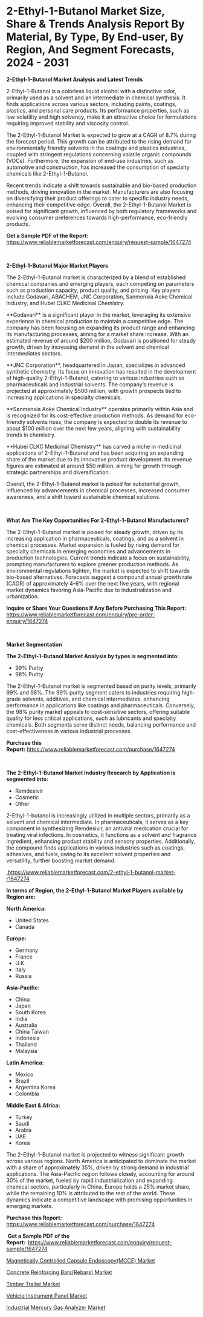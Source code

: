 <p><h1>2-Ethyl-1-Butanol Market Size, Share & Trends Analysis Report By Material, By Type, By End-user, By Region, And Segment Forecasts, 2024 - 2031</h1></p><p><strong>2-Ethyl-1-Butanol Market Analysis and Latest Trends</strong></p>
<p><p>2-Ethyl-1-Butanol is a colorless liquid alcohol with a distinctive odor, primarily used as a solvent and an intermediate in chemical synthesis. It finds applications across various sectors, including paints, coatings, plastics, and personal care products. Its performance properties, such as low volatility and high solvency, make it an attractive choice for formulations requiring improved stability and viscosity control.</p><p>The 2-Ethyl-1-Butanol Market is expected to grow at a CAGR of 8.7% during the forecast period. This growth can be attributed to the rising demand for environmentally friendly solvents in the coatings and plastics industries, coupled with stringent regulations concerning volatile organic compounds (VOCs). Furthermore, the expansion of end-use industries, such as automotive and construction, has increased the consumption of specialty chemicals like 2-Ethyl-1-Butanol.</p><p>Recent trends indicate a shift towards sustainable and bio-based production methods, driving innovation in the market. Manufacturers are also focusing on diversifying their product offerings to cater to specific industry needs, enhancing their competitive edge. Overall, the 2-Ethyl-1-Butanol Market is poised for significant growth, influenced by both regulatory frameworks and evolving consumer preferences towards high-performance, eco-friendly products.</p></p>
<p><strong>Get a Sample PDF of the Report:&nbsp;</strong> <a href="https://www.reliablemarketforecast.com/enquiry/request-sample/1647274?utm_campaign=1159&utm_medium=2&utm_source=Github&utm_content=ia&utm_term=27102024&utm_id=2-ethyl-1-butanol">https://www.reliablemarketforecast.com/enquiry/request-sample/1647274</a></p>
<p>&nbsp;</p>
<p><strong>2-Ethyl-1-Butanol Major Market Players</strong></p>
<p><p>The 2-Ethyl-1-Butanol market is characterized by a blend of established chemical companies and emerging players, each competing on parameters such as production capacity, product quality, and pricing. Key players include Godavari, ABACHEM, JNC Corporation, Sanmenxia Aoke Chemical Industry, and Hubei CLKC Medicinal Chemistry.</p><p>**Godavari** is a significant player in the market, leveraging its extensive experience in chemical production to maintain a competitive edge. The company has been focusing on expanding its product range and enhancing its manufacturing processes, aiming for a market share increase. With an estimated revenue of around $200 million, Godavari is positioned for steady growth, driven by increasing demand in the solvent and chemical intermediates sectors.</p><p>**JNC Corporation**, headquartered in Japan, specializes in advanced synthetic chemistry. Its focus on innovation has resulted in the development of high-quality 2-Ethyl-1-Butanol, catering to various industries such as pharmaceuticals and industrial solvents. The company’s revenue is projected at approximately $500 million, with growth prospects tied to increasing applications in specialty chemicals.</p><p>**Sanmenxia Aoke Chemical Industry** operates primarily within Asia and is recognized for its cost-effective production methods. As demand for eco-friendly solvents rises, the company is expected to double its revenue to about $100 million over the next few years, aligning with sustainability trends in chemistry.</p><p>**Hubei CLKC Medicinal Chemistry** has carved a niche in medicinal applications of 2-Ethyl-1-Butanol and has been acquiring an expanding share of the market due to its innovative product development. Its revenue figures are estimated at around $50 million, aiming for growth through strategic partnerships and diversification.</p><p>Overall, the 2-Ethyl-1-Butanol market is poised for substantial growth, influenced by advancements in chemical processes, increased consumer awareness, and a shift toward sustainable chemical solutions.</p></p>
<p>&nbsp;</p>
<p><strong>What Are The Key Opportunities For 2-Ethyl-1-Butanol Manufacturers?</strong></p>
<p><p>The 2-Ethyl-1-Butanol market is poised for steady growth, driven by its increasing application in pharmaceuticals, coatings, and as a solvent in chemical processes. Market expansion is fueled by rising demand for specialty chemicals in emerging economies and advancements in production technologies. Current trends indicate a focus on sustainability, prompting manufacturers to explore greener production methods. As environmental regulations tighten, the market is expected to shift towards bio-based alternatives. Forecasts suggest a compound annual growth rate (CAGR) of approximately 4-6% over the next five years, with regional market dynamics favoring Asia-Pacific due to industrialization and urbanization.</p></p>
<p><strong>Inquire or Share Your Questions If Any Before Purchasing This Report:</strong> <a href="https://www.reliablemarketforecast.com/enquiry/pre-order-enquiry/1647274?utm_campaign=1159&utm_medium=2&utm_source=Github&utm_content=ia&utm_term=27102024&utm_id=2-ethyl-1-butanol">https://www.reliablemarketforecast.com/enquiry/pre-order-enquiry/1647274</a></p>
<p>&nbsp;</p>
<p><strong>Market Segmentation</strong></p>
<p><strong>The 2-Ethyl-1-Butanol Market Analysis by types is segmented into:</strong></p>
<p><ul><li>99% Purity</li><li>98% Purity</li></ul></p>
<p><p>The 2-Ethyl-1-Butanol market is segmented based on purity levels, primarily 99% and 98%. The 99% purity segment caters to industries requiring high-grade solvents, additives, and chemical intermediates, enhancing performance in applications like coatings and pharmaceuticals. Conversely, the 98% purity market appeals to cost-sensitive sectors, offering suitable quality for less critical applications, such as lubricants and specialty chemicals. Both segments serve distinct needs, balancing performance and cost-effectiveness in various industrial processes.</p></p>
<p><strong>Purchase this Report:&nbsp;</strong><a href="https://www.reliablemarketforecast.com/purchase/1647274?utm_campaign=1159&utm_medium=2&utm_source=Github&utm_content=ia&utm_term=27102024&utm_id=2-ethyl-1-butanol">https://www.reliablemarketforecast.com/purchase/1647274</a></p>
<p>&nbsp;</p>
<p><strong>The 2-Ethyl-1-Butanol Market Industry Research by Application is segmented into:</strong></p>
<p><ul><li>Remdesivir</li><li>Cosmetic</li><li>Other</li></ul></p>
<p><p>2-Ethyl-1-butanol is increasingly utilized in multiple sectors, primarily as a solvent and chemical intermediate. In pharmaceuticals, it serves as a key component in synthesizing Remdesivir, an antiviral medication crucial for treating viral infections. In cosmetics, it functions as a solvent and fragrance ingredient, enhancing product stability and sensory properties. Additionally, the compound finds applications in various industries such as coatings, adhesives, and fuels, owing to its excellent solvent properties and versatility, further boosting market demand.</p></p>
<p><a href="https://www.reliablemarketforecast.com/2-ethyl-1-butanol-market-r1647274?utm_campaign=1159&utm_medium=2&utm_source=Github&utm_content=ia&utm_term=27102024&utm_id=2-ethyl-1-butanol">&nbsp;https://www.reliablemarketforecast.com/2-ethyl-1-butanol-market-r1647274</a></p>
<p><strong>In terms of Region, the 2-Ethyl-1-Butanol Market Players available by Region are:</strong></p>
<p>
    <p> <strong> North America: </strong>
        <ul>
            <li>United States</li>
            <li>Canada</li>
        </ul>
        </p> 
    <p> <strong> Europe: </strong>
        <ul>
            <li>Germany</li>
            <li>France</li>
            <li>U.K.</li>
            <li>Italy</li>
            <li>Russia</li>
        </ul>
        </p> 
    <p> <strong> Asia-Pacific: </strong>
        <ul>
            <li>China</li>
            <li>Japan</li>
            <li>South Korea</li>
            <li>India</li>
            <li>Australia</li>
            <li>China Taiwan</li>
            <li>Indonesia</li>
            <li>Thailand</li>
            <li>Malaysia</li>
        </ul>
        </p> 
    <p> <strong> Latin America: </strong>
        <ul>
            <li>Mexico</li>
            <li>Brazil</li>
            <li>Argentina Korea</li>
            <li>Colombia</li>
        </ul>
        </p> 
    <p> <strong> Middle East & Africa: </strong>
        <ul>
            <li>Turkey</li>
            <li>Saudi</li>
            <li>Arabia</li>
            <li>UAE</li>
            <li>Korea</li>
        </ul>
    </p>
    </p>
<p><p>The 2-Ethyl-1-Butanol market is projected to witness significant growth across various regions. North America is anticipated to dominate the market with a share of approximately 35%, driven by strong demand in industrial applications. The Asia-Pacific region follows closely, accounting for around 30% of the market, fueled by rapid industrialization and expanding chemical sectors, particularly in China. Europe holds a 25% market share, while the remaining 10% is attributed to the rest of the world. These dynamics indicate a competitive landscape with promising opportunities in emerging markets.</p></p>
<p><strong>Purchase this Report: </strong><a href="https://www.reliablemarketforecast.com/purchase/1647274?utm_campaign=1159&utm_medium=2&utm_source=Github&utm_content=ia&utm_term=27102024&utm_id=2-ethyl-1-butanol">https://www.reliablemarketforecast.com/purchase/1647274</a></p>
<p>&nbsp;<strong>Get a Sample PDF of the Report:&nbsp;&nbsp;</strong><a href="https://www.reliablemarketforecast.com/enquiry/request-sample/1647274?utm_campaign=1159&utm_medium=2&utm_source=Github&utm_content=ia&utm_term=27102024&utm_id=2-ethyl-1-butanol">https://www.reliablemarketforecast.com/enquiry/request-sample/1647274</a></p>
<p><strong></strong></p>
<p><p><a href="https://github.com/chantekestenmo/Market-Research-Report-List-1/blob/main/magnetically-controlled-capsule-endoscopymcce-market.md?utm_campaign=1159&utm_medium=2&utm_source=Github&utm_content=ia&utm_term=27102024&utm_id=2-ethyl-1-butanol">Magnetically Controlled Capsule Endoscopy(MCCE) Market</a></p><p><a href="https://github.com/mickahmaland/Market-Research-Report-List-1/blob/main/concrete-reinforcing-barsrebars-market.md?utm_campaign=1159&utm_medium=2&utm_source=Github&utm_content=ia&utm_term=27102024&utm_id=2-ethyl-1-butanol">Concrete Reinforcing Bars(Rebars) Market</a></p><p><a href="https://www.linkedin.com/pulse/timber-trailer-landscape-product-spectrum-market-trajectories-x0i2f?utm_campaign=1159&utm_medium=2&utm_source=Github&utm_content=ia&utm_term=27102024&utm_id=2-ethyl-1-butanol">Timber Trailer Market</a></p><p><a href="https://www.linkedin.com/pulse/vehicle-instrument-panel-market-size-share-trends-analysis-rkqmf?utm_campaign=1159&utm_medium=2&utm_source=Github&utm_content=ia&utm_term=27102024&utm_id=2-ethyl-1-butanol">Vehicle Instrument Panel Market</a></p><p><a href="https://issuu.com/reportprime-2/docs/industrial-mercury-gas-analyzer-mar_b35dead76f69ea?utm_campaign=1159&utm_medium=2&utm_source=Github&utm_content=ia&utm_term=27102024&utm_id=2-ethyl-1-butanol">Industrial Mercury Gas Analyzer Market</a></p></p>